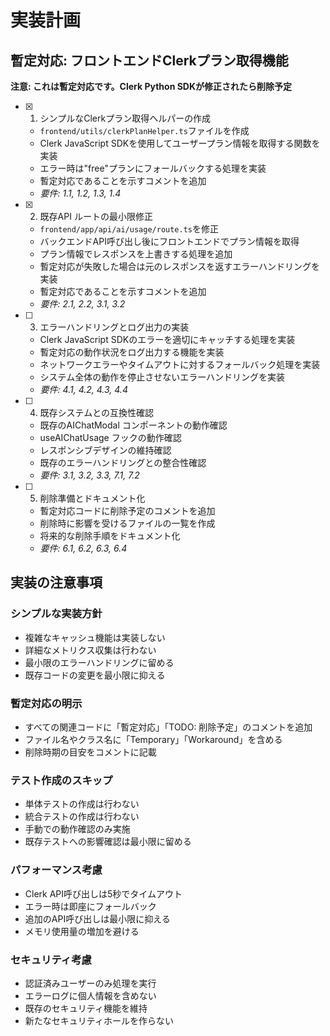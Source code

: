 # 実装計画

## 暫定対応: フロントエンドClerkプラン取得機能

**注意: これは暫定対応です。Clerk Python SDKが修正されたら削除予定**

- [x] 1. シンプルなClerkプラン取得ヘルパーの作成
  - `frontend/utils/clerkPlanHelper.ts`ファイルを作成
  - Clerk JavaScript SDKを使用してユーザープラン情報を取得する関数を実装
  - エラー時は"free"プランにフォールバックする処理を実装
  - 暫定対応であることを示すコメントを追加
  - _要件: 1.1, 1.2, 1.3, 1.4_

- [x] 2. 既存API ルートの最小限修正
  - `frontend/app/api/ai/usage/route.ts`を修正
  - バックエンドAPI呼び出し後にフロントエンドでプラン情報を取得
  - プラン情報でレスポンスを上書きする処理を追加
  - 暫定対応が失敗した場合は元のレスポンスを返すエラーハンドリングを実装
  - 暫定対応であることを示すコメントを追加
  - _要件: 2.1, 2.2, 3.1, 3.2_

- [ ] 3. エラーハンドリングとログ出力の実装
  - Clerk JavaScript SDKのエラーを適切にキャッチする処理を実装
  - 暫定対応の動作状況をログ出力する機能を実装
  - ネットワークエラーやタイムアウトに対するフォールバック処理を実装
  - システム全体の動作を停止させないエラーハンドリングを実装
  - _要件: 4.1, 4.2, 4.3, 4.4_

- [ ] 4. 既存システムとの互換性確認
  - 既存のAIChatModal コンポーネントの動作確認
  - useAIChatUsage フックの動作確認
  - レスポンシブデザインの維持確認
  - 既存のエラーハンドリングとの整合性確認
  - _要件: 3.1, 3.2, 3.3, 7.1, 7.2_

- [ ] 5. 削除準備とドキュメント化
  - 暫定対応コードに削除予定のコメントを追加
  - 削除時に影響を受けるファイルの一覧を作成
  - 将来的な削除手順をドキュメント化
  - _要件: 6.1, 6.2, 6.3, 6.4_

## 実装の注意事項

### シンプルな実装方針
- 複雑なキャッシュ機能は実装しない
- 詳細なメトリクス収集は行わない
- 最小限のエラーハンドリングに留める
- 既存コードの変更を最小限に抑える

### 暫定対応の明示
- すべての関連コードに「暫定対応」「TODO: 削除予定」のコメントを追加
- ファイル名やクラス名に「Temporary」「Workaround」を含める
- 削除時期の目安をコメントに記載

### テスト作成のスキップ
- 単体テストの作成は行わない
- 統合テストの作成は行わない
- 手動での動作確認のみ実施
- 既存テストへの影響確認は最小限に留める

### パフォーマンス考慮
- Clerk API呼び出しは5秒でタイムアウト
- エラー時は即座にフォールバック
- 追加のAPI呼び出しは最小限に抑える
- メモリ使用量の増加を避ける

### セキュリティ考慮
- 認証済みユーザーのみ処理を実行
- エラーログに個人情報を含めない
- 既存のセキュリティ機能を維持
- 新たなセキュリティホールを作らない